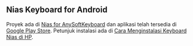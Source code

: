 ## Nias Keyboard for Android

Proyek ada di [Nias for AnySoftKeyboard](https://github.com/sslaia/AnySoftKeyboard/tree/master/addons/languages/nias) dan aplikasi telah tersedia di [Google Play Store](https://play.google.com/store/apps/details?id=com.anysoftkeyboard.languagepack.nias). Petunjuk instalasi ada di [Cara Menginstalasi Keyboard Nias di HP](https://niaskeyboard.blogspot.com/2020/05/versi-baru-cara-menginstal-dukungan.html). 
